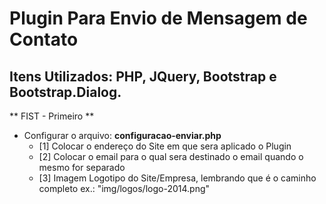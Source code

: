 # Plugin Para Envio de Mensagem de Contato
## Itens Utilizados: PHP, JQuery, Bootstrap e Bootstrap.Dialog.

** FIST - Primeiro **
- Configurar o arquivo: **configuracao-enviar.php**
	* [1] Colocar o endereço do Site em que sera aplicado o Plugin
	* [2] Colocar o email para o qual sera destinado o email quando o mesmo for separado
	* [3] Imagem Logotipo do Site/Empresa, lembrando que é o caminho completo ex.: "img/logos/logo-2014.png"
